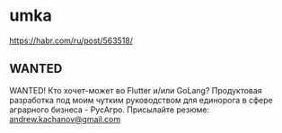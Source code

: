 # umka

https://habr.com/ru/post/563518/

## WANTED

WANTED! Кто хочет-может во Flutter и/или GoLang? Продуктовая разработка под моим чутким руководством для единорога в сфере аграрного бизнеса - РусАгро. Присылайте резюме: andrew.kachanov@gmail.com
